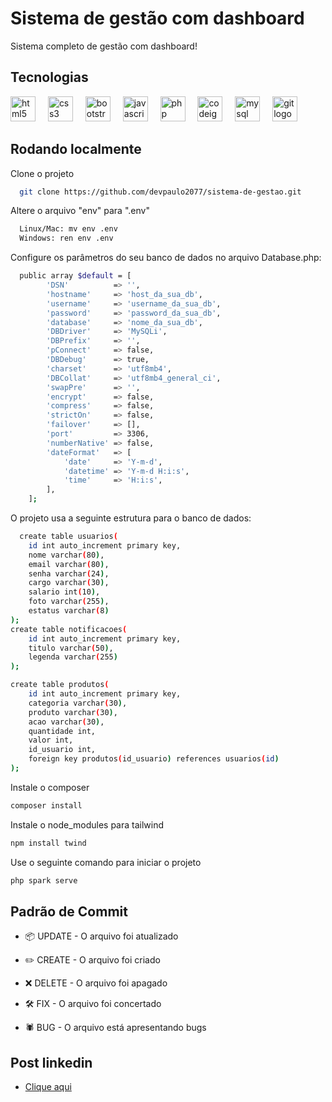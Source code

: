# Sistema de gestão com dashboard
Sistema completo de gestão com dashboard!

## Tecnologias

<div>
    <img src="https://cdn.simpleicons.org/html5/E34F26" height="40" alt="html5 logo"  />
  <img width="12" />
  <img src="https://cdn.simpleicons.org/css3/1572B6" height="40" alt="css3 logo"  />
  <img width="12" />
  <img src="https://cdn.simpleicons.org/tailwindcss/7952B3" height="40" alt="bootstrap logo"  />
  <img width="12" />
  <img src="https://cdn.simpleicons.org/javascript/F7DF1E" height="40" alt="javascript logo"  />
  <img width="12" />
  <img src="https://cdn.simpleicons.org/php/777BB4" height="40" alt="php logo"  />
  <img width="12" />
  <img src="https://cdn.simpleicons.org/codeigniter/EF4223" height="40" alt="codeigniter logo"  />
  <img width="12" />
  <img src="https://cdn.jsdelivr.net/gh/devicons/devicon/icons/mysql/mysql-original.svg" height="40" alt="mysql logo"  />
  <img width="12" />
  <img src="https://cdn.simpleicons.org/git/F05032" height="40" alt="git logo"  />
</div>


## Rodando localmente

Clone o projeto

```bash
  git clone https://github.com/devpaulo2077/sistema-de-gestao.git
```
Altere o arquivo "env" para ".env"

```bash
  Linux/Mac: mv env .env
  Windows: ren env .env
```


Configure os parâmetros do seu banco de dados no arquivo Database.php:
```bash
  public array $default = [
        'DSN'          => '',
        'hostname'     => 'host_da_sua_db',
        'username'     => 'username_da_sua_db',
        'password'     => 'password_da_sua_db',
        'database'     => 'nome_da_sua_db',
        'DBDriver'     => 'MySQLi',
        'DBPrefix'     => '',
        'pConnect'     => false,
        'DBDebug'      => true,
        'charset'      => 'utf8mb4',
        'DBCollat'     => 'utf8mb4_general_ci',
        'swapPre'      => '',
        'encrypt'      => false,
        'compress'     => false,
        'strictOn'     => false,
        'failover'     => [],
        'port'         => 3306,
        'numberNative' => false,
        'dateFormat'   => [
            'date'     => 'Y-m-d',
            'datetime' => 'Y-m-d H:i:s',
            'time'     => 'H:i:s',
        ],
    ];
```


O projeto usa a seguinte estrutura para o banco de dados:

```bash
  create table usuarios(
	id int auto_increment primary key,
    nome varchar(80),
    email varchar(80),
    senha varchar(24),
    cargo varchar(30),
    salario int(10),
    foto varchar(255),
    estatus varchar(8)
);
create table notificacoes(
	id int auto_increment primary key,
    titulo varchar(50),
    legenda varchar(255)
);

create table produtos(
	id int auto_increment primary key,
    categoria varchar(30),
    produto varchar(30),
	acao varchar(30),
    quantidade int,
    valor int,
    id_usuario int,
    foreign key produtos(id_usuario) references usuarios(id)
);
```
Instale o composer

```bash
composer install
```
Instale o node_modules para tailwind

```bash
npm install twind
```

Use o seguinte comando para iniciar o projeto

```bash
php spark serve
```



## Padrão de Commit

- 📦 UPDATE - O arquivo foi atualizado

- ✏️ CREATE - O arquivo foi criado

- ❌ DELETE - O arquivo foi apagado

- 🛠️ FIX - O arquivo foi concertado

- 🕷️ BUG - O arquivo está apresentando bugs


## Post linkedin

 - [Clique aqui](https://www.linkedin.com/posts/paulo-ricardo-cardoso_estou-percebendo-um-grande-progresso-em-minhas-activity-7222030768791814146-P0BW?utm_source=share&utm_medium=member_desktop)
